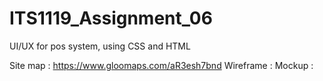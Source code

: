 # ITS1119_Assignment_06
UI/UX for pos system,  using CSS and HTML

Site map  : https://www.gloomaps.com/aR3esh7bnd
Wireframe : 
Mockup    : 
